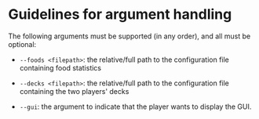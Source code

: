# Guidelines for argument handling

The following arguments must be supported (in any order), and all must be optional:

- `--foods <filepath>`: the relative/full path to the configuration file containing food statistics

- `--decks <filepath>`: the relative/full path to the configuration file containing the two players' decks

- `--gui`: the argument to indicate that the player wants to display the GUI.
